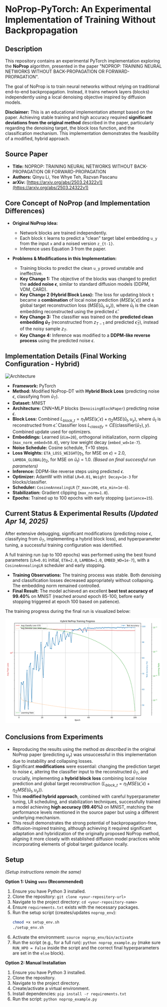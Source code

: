 # NoProp-PyTorch: An Experimental Implementation of Training Without Backpropagation

## Description

This repository contains an experimental PyTorch implementation exploring the **NoProp** algorithm, presented in the paper "NOPROP: TRAINING NEURAL NETWORKS WITHOUT BACK-PROPAGATION OR FORWARD-PROPAGATION".

The goal of NoProp is to train neural networks without relying on traditional end-to-end backpropagation. Instead, it trains network layers (blocks) independently using a local denoising objective inspired by diffusion models.

**Disclaimer:** This is an educational implementation attempt based on the paper. Achieving stable training and high accuracy required **significant deviations from the original method** described in the paper, particularly regarding the denoising target, the block loss function, and the classification mechanism. This implementation demonstrates the feasibility of a modified, hybrid approach.

## Source Paper

* **Title:** NOPROP: TRAINING NEURAL NETWORKS WITHOUT BACK-PROPAGATION OR FORWARD-PROPAGATION
* **Authors:** Qinyu Li, Yee Whye Teh, Razvan Pascanu
* **arXiv:** [https://arxiv.org/abs/2503.24322v1](https://arxiv.org/abs/2503.24322v1) 

## Core Concept of NoProp (and Implementation Differences)

* **Original NoProp Idea:**
    * Network blocks are trained independently.
    * Each block `t` learns to predict a "clean" target label embedding `u_y` from the input `x` and a noised version `z_{t-1}`.
    * Inference uses Equation 3 from the paper.

* **Problems & Modifications in this Implementation:**
    * Training blocks to predict the clean `u_y` proved unstable and ineffective.
    * **Key Change 1:** The objective of the blocks was changed to predict the **added noise $\epsilon$**, similar to standard diffusion models (DDPM, VDM, CARD).
    * **Key Change 2 (Hybrid Block Loss):** The loss for updating block `t` became a **combination** of local noise prediction ($MSE(\hat{\epsilon}, \epsilon)$) and a global target reconstruction loss ($MSE(\hat{u}_t, u_y)$), where $\hat{u}_t$ is the clean embedding reconstructed using the predicted $\hat{\epsilon}$.
    * **Key Change 3:** The classifier was trained on the **predicted clean embedding $\hat{u}_T$** (reconstructed from $z_{T-1}$ and predicted $\hat{\epsilon}_T$), instead of the noisy sample $z_T$.
    * **Key Change 4:** Inference was modified to a **DDPM-like reverse process** using the predicted noise $\epsilon$.

## Implementation Details (Final Working Configuration - Hybrid)

![Architecture](architecture.svg)

* **Framework:** PyTorch
* **Method:** Modified NoProp-DT with **Hybrid Block Loss** (predicting noise $\epsilon$, classifying from $\hat{u}_T$).
* **Dataset:** MNIST
* **Architecture:** CNN+MLP blocks (`DenoisingBlockPaper`) predicting noise $\epsilon$.
* **Block Loss:** Combined $L_{block\_t} = \eta_1 MSE(\hat{\epsilon}, \epsilon) + \eta_2 MSE(\hat{u}_t, u_y)$, where $\hat{u}_t$ is reconstructed from $\hat{\epsilon}$. Classifier loss $L_{classify}=CE(\text{classifier}(\hat{u}_T), y)$. Combined update used for optimizers.
* **Embeddings:** Learned (`dim=20`), orthogonal initialization, norm clipping (`max_norm_embed=50.0`), very low weight decay (`embed_wd=1e-7`).
* **Noise Schedule:** Cosine schedule, T=10 steps.
* **Loss Weights:** `ETA_LOSS_WEIGHT`($\eta_1$, for MSE on $\epsilon$) = 2.0, `LAMBDA_GLOBAL`($\eta_2$, for MSE on $\hat{u}_t$) = 1.0. *(Based on final successful run parameters)*
* **Inference:** DDPM-like reverse steps using predicted $\epsilon$.
* **Optimizer:** AdamW with initial `LR=0.01`, `Weight Decay=1e-3` for blocks/classifier.
* **Scheduler:** `CosineAnnealingLR` (`T_max=100`, `eta_min=1e-6`).
* **Stabilization:** Gradient clipping (`max_norm=1.0`).
* **Epochs:** Trained up to 100 epochs with early stopping (`patience=15`).

## Current Status & Experimental Results *(Updated Apr 14, 2025)*

After extensive debugging, significant modifications (predicting noise $\epsilon$, classifying from $\hat{u}_T$, implementing a hybrid block loss), and hyperparameter tuning, a successful training configuration was identified.

A full training run (up to 100 epochs) was performed using the best found parameters (`LR=0.01` initial, `ETA=2.0`, `LAMBDA=1.0`, `EMBED_WD=1e-7`), with a `CosineAnnealingLR` scheduler and early stopping.

* **Training Observations:** The training process was stable. Both denoising and classification losses decreased appropriately without collapsing. The embedding norm remained controlled.
* **Final Result:** The model achieved an excellent **best test accuracy of 99.40%** on MNIST (reached around epoch 85-100, before early stopping triggered at epoch 100 based on patience).

The training progress during the final run is visualized below:

![Final Hybrid Training Progress](training_progress_hybrid.png)

## Conclusions from Experiments

* Reproducing the results using the method *as described* in the original NoProp paper (predicting $u_y$) was unsuccessful in this implementation due to instability and collapsing losses.
* Significant **modifications** were essential: changing the prediction target to noise $\epsilon$, altering the classifier input to the reconstructed $\hat{u}_T$, and crucially, implementing a **hybrid block loss** combining local noise prediction and global target reconstruction ($L_{block\_t} = \eta_1 MSE(\hat{\epsilon}, \epsilon) + \eta_2 MSE(\hat{u}_t, u_y)$).
* This **modified hybrid approach**, combined with careful hyperparameter tuning, LR scheduling, and stabilization techniques, successfully trained a model achieving **high accuracy (99.40%)** on MNIST, matching the performance levels mentioned in the source paper but using a different underlying mechanism.
* This result demonstrates the strong potential of backpropagation-free, diffusion-inspired training, although achieving it required significant adaptation and hybridization of the originally proposed NoProp method, aligning it more closely with established diffusion model practices while incorporating elements of global target guidance locally.

## Setup

*(Setup instructions remain the same)*

**Option 1: Using `venv` (Recommended)**
1.  Ensure you have Python 3 installed.
2.  Clone the repository: `git clone <your-repository-url>`
3.  Navigate to the project directory: `cd <your-repository-name>`
4.  Ensure `requirements.txt` exists with the necessary packages.
5.  Run the setup script (creates/updates `noprop_env`):
    ```bash
    chmod +x setup_env.sh
    ./setup_env.sh
    ```
6.  Activate the environment: `source noprop_env/bin/activate`
7.  Run the script (e.g., for a full run): `python noprop_example.py` (make sure `RUN_HPO = False` inside the script and the correct final hyperparameters are set in the `else` block).

**Option 2: Manual Installation**
1.  Ensure you have Python 3 installed.
2.  Clone the repository.
3.  Navigate to the project directory.
4.  Create/activate a virtual environment.
5.  Install dependencies: `pip install -r requirements.txt`
6.  Run the script: `python noprop_example.py`